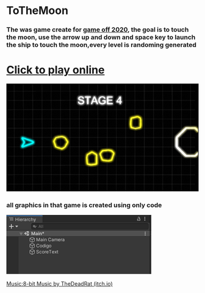 # ToTheMoon
###  The was game create for [game off 2020](https://itch.io/jam/game-off-2020), the goal  is to touch  the moon, use the arrow up and down and space key to launch the ship to touch the moon,every level is randoming generated
# [Click to play online](https://lucasespinosa28.github.io/ToTheMoon/)
![alt text](https://github.com/lucasespinosa28/ToTheMoon/blob/main/docs/Images/Game_running.PNG)
 
 ### all graphics in that game is created using only code
 ![alt text](https://github.com/lucasespinosa28/ToTheMoon/blob/main/docs/Images/hIerarchy.PNG)

 [Music:8-bit Music by TheDeadRat (itch.io)](https://thedeadrat.itch.io/8-bit-music)
